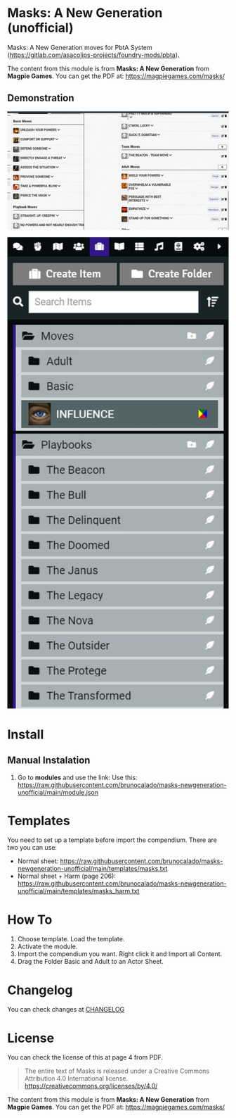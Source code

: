# Masks: A New Generation (unofficial)

Masks: A New Generation moves for PbtA System (https://gitlab.com/asacolips-projects/foundry-mods/pbta). 

The content from this module is from **Masks: A New Generation** from **Magpie Games**. You can get the PDF at: https://magpiegames.com/masks/

## Demonstration
<p align="center">
  <img width="900" src="images/guide/demo1.jpg">
</p>

<p align="center">
  <img width="900" src="images/guide/demo2.jpg">
</p>

# Install

## Manual Instalation
1. Go to **modules** and use the link: 
Use this: https://raw.githubusercontent.com/brunocalado/masks-newgeneration-unofficial/main/module.json

# Templates
You need to set up a template before import the compendium. There are two you can use:
- Normal sheet: https://raw.githubusercontent.com/brunocalado/masks-newgeneration-unofficial/main/templates/masks.txt
- Normal sheet + Harm (page 206): https://raw.githubusercontent.com/brunocalado/masks-newgeneration-unofficial/main/templates/masks_harm.txt 

# How To

1. Choose template. Load the template.
2. Activate the module.
3. Import the compendium you want. Right click it and Import all Content.
4. Drag the Folder Basic and Adult to an Actor Sheet.

# Changelog
You can check changes at [CHANGELOG](CHANGELOG.md)

# License
You can check the license of this at page 4 from PDF. 

> The entire text of Masks is released under a Creative Commons Attribution 4.0 International license. https://creativecommons.org/licenses/by/4.0/

The content from this module is from **Masks: A New Generation** from **Magpie Games**. You can get the PDF at: https://magpiegames.com/masks/